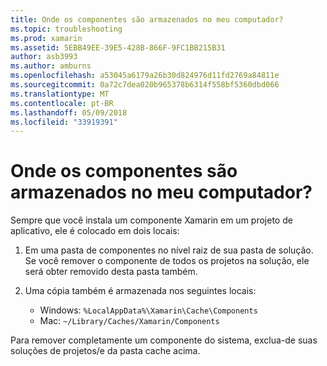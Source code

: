 ```yaml
---
title: Onde os componentes são armazenados no meu computador?
ms.topic: troubleshooting
ms.prod: xamarin
ms.assetid: 5EBB49EE-39E5-428B-866F-9FC1BB215B31
author: asb3993
ms.author: amburns
ms.openlocfilehash: a53045a6179a26b30d824976d11fd2769a84811e
ms.sourcegitcommit: 0a72c7dea020b965378b6314f558bf5360dbd066
ms.translationtype: MT
ms.contentlocale: pt-BR
ms.lasthandoff: 05/09/2018
ms.locfileid: "33919391"
---
```

# <a name="where-are-the-components-stored-on-my-machine"></a>Onde os componentes são armazenados no meu computador?

Sempre que você instala um componente Xamarin em um projeto de aplicativo, ele é colocado em dois locais:

1. Em uma pasta de componentes no nível raiz de sua pasta de solução. Se você remover o componente de todos os projetos na solução, ele será obter removido desta pasta também.

2. Uma cópia também é armazenada nos seguintes locais:
    - Windows: `%LocalAppData%\Xamarin\Cache\Components`
    - Mac: `~/Library/Caches/Xamarin/Components`

Para remover completamente um componente do sistema, exclua-de suas soluções de projetos/e da pasta cache acima.
